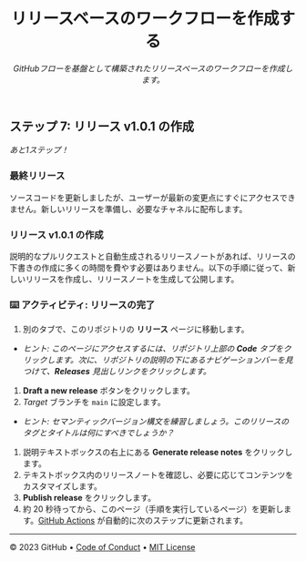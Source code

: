 <header>

<!--
<<< 作成者メモ: コースヘッダー >>>
このテンプレートを使用してコースを作成する方法の詳細については、<https://skills.github.com/quickstart> をご覧ください。
1280×640 の画像、文頭大文字で書かれたコース名、そして強調表示を使った簡潔な説明を含めてください。
リポジトリ設定で、テンプレートリポジトリを有効にし、1280×640 のソーシャル画像を追加し、ヘッドブランチの自動削除を設定します。
「About」の横に説明とタグを追加し、リリース、パッケージ、環境を無効にします。
オープンソースライセンスを追加します。GitHub は MIT ライセンスを使用しています。
-->

# リリースベースのワークフローを作成する

_GitHubフローを基盤として構築されたリリースベースのワークフローを作成します。_

</header>

<!--
<<< 作成者メモ: ステップ 7 >>>
前のステップを確認した上で、このステップを開始してください。
用語を定義し、docs.github.com へのリンクを設定します。
-->

## ステップ 7: リリース v1.0.1 の作成

_あと1ステップ！_

### 最終リリース

ソースコードを更新しましたが、ユーザーが最新の変更点にすぐにアクセスできません。新しいリリースを準備し、必要なチャネルに配布します。

### リリース v1.0.1 の作成

説明的なプルリクエストと自動生成されるリリースノートがあれば、リリースの下書きの作成に多くの時間を費やす必要はありません。以下の手順に従って、新しいリリースを作成し、リリースノートを生成して公開します。

### :keyboard: アクティビティ: リリースの完了

1. 別のタブで、このリポジトリの **リリース** ページに移動します。
- _ヒント: このページにアクセスするには、リポジトリ上部の **Code** タブをクリックします。次に、リポジトリの説明の下にあるナビゲーションバーを見つけて、**Releases** 見出しリンクをクリックします。_
1. **Draft a new release** ボタンをクリックします。
1. _Target_ ブランチを `main` に設定します。
- _ヒント: セマンティックバージョン構文を練習しましょう。このリリースのタグとタイトルは何にすべきでしょうか？_
1. 説明テキストボックスの右上にある **Generate release notes** をクリックします。
1. テキストボックス内のリリースノートを確認し、必要に応じてコンテンツをカスタマイズします。
1. **Publish release** をクリックします。
1. 約 20 秒待ってから、このページ（手順を実行しているページ）を更新します。[GitHub Actions](https://docs.github.com/en/actions) が自動的に次のステップに更新されます。

<footer>

<!--
  <<< Author notes: Footer >>>
  Add a link to get support, GitHub status page, code of conduct, license link.
-->

---

&copy; 2023 GitHub &bull; [Code of Conduct](https://www.contributor-covenant.org/version/2/1/code_of_conduct/code_of_conduct.md) &bull; [MIT License](https://gh.io/mit)

</footer>

